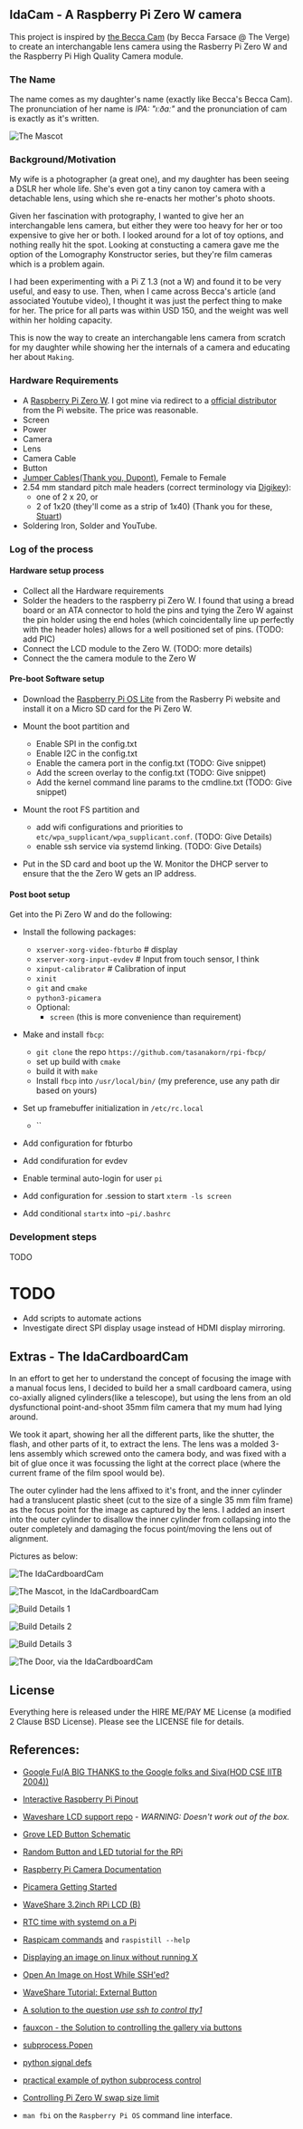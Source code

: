 ## IdaCam - A Raspberry Pi Zero W camera

This project is inspired by
[the Becca Cam](https://www.theverge.com/21306907/diy-camera-raspberry-pi-high-quality-how-to-build-video-c-cs-mount-lenses)
(by Becca Farsace @ The Verge) to create an interchangable lens camera using the
Rasberry Pi Zero W and the Raspberry Pi High Quality Camera module.

### The Name

The name comes as my daughter's name (exactly like Becca's Becca Cam).
The pronunciation of her name is _IPA: "ıːðɑː"_ and the pronunciation of cam is
exactly as it's written.

![The Mascot](images/Mascot.jpg)

### Background/Motivation

My wife is a photographer (a great one), and my daughter has been seeing
a DSLR her whole life. She's even got a tiny canon toy camera with a detachable
lens, using which she re-enacts her mother's photo shoots.

Given her fascination with protography, I wanted to give her an interchangable
lens camera, but either they were too heavy for her or too expensive to give her
or both. I looked around for a lot of toy options, and nothing really hit the spot.
Looking at constucting a camera gave me the option of the Lomography Konstructor
series, but they're film cameras which is a problem again.

I had been experimenting with a Pi Z 1.3 (not a W) and found it to be very useful,
and easy to use. Then, when I came across Becca's article (and associated Youtube
video), I thought it was just the perfect thing to make for her. The price for all
parts was within USD 150, and the weight was well within her holding capacity.

This is now the way to create an interchangable lens camera from scratch for my
daughter while showing her the internals of a camera and educating her about `Making`.


### Hardware Requirements

- A [Raspberry Pi Zero W](https://www.raspberrypi.org/products/raspberry-pi-zero-w/).
  I got mine via redirect to a
  [official distributor](https://www.thingbits.net/t/categories/raspberry-pi/pi-zero-w?src=raspberrypi)
  from the Pi website. The price was reasonable.
- Screen
- Power
- Camera
- Lens
- Camera Cable
- Button
- [Jumper Cables(Thank you, Dupont)](https://www.google.com/search?&q=jumper+connectors), Female to Female
- 2.54 mm standard pitch male headers (correct terminology via [Digikey](https://www.digikey.com/catalog/en/search?filters=143632)):
  - one of 2 x 20, or
  - 2 of 1x20 (they'll come as a strip of 1x40) (Thank you for these, [Stuart](https://github.com/sturem/))
- Soldering Iron, Solder and YouTube.

### Log of the process

#### Hardware setup process
- Collect all the Hardware requirements
- Solder the headers to the raspberry pi Zero W. I found that using a bread board or an
  ATA connector to hold the pins and tying the Zero W against the pin holder using
  the end holes (which coincidentally line up perfectly with the header holes)
  allows for a well positioned set of pins. (TODO: add PIC)
- Connect the LCD module to the Zero W. (TODO: more details)
- Connect the the camera module to the Zero W

#### Pre-boot Software setup

- Download the [Raspberry Pi OS Lite](https://www.raspberrypi.org/downloads/raspberry-pi-os/)
  from the Rasberry Pi website and install it on a Micro SD card for the Pi Zero W.
- Mount the boot partition and
  - Enable SPI in the config.txt
  - Enable I2C in the config.txt
  - Enable the camera port in the config.txt (TODO: Give snippet)
  - Add the screen overlay to the config.txt (TODO: Give snippet)
  - Add the kernel command line params to the cmdline.txt (TODO: Give snippet)
- Mount the root FS partition and
  - add wifi configurations and priorities to `etc/wpa_supplicant/wpa_supplicant.conf`. (TODO: Give Details)
  - enable ssh service via systemd linking. (TODO: Give Details)

- Put in the SD card and boot up the W. Monitor the DHCP server to ensure that the the Zero W gets an IP address.

#### Post boot setup

Get into the Pi Zero W and do the following:

- Install the following packages:
  - `xserver-xorg-video-fbturbo` # display
  - `xserver-xorg-input-evdev` # Input from touch sensor, I think
  - `xinput-calibrator` # Calibration of input
  - `xinit`
  - `git` and `cmake`
  - `python3-picamera`
  - Optional:
    - `screen` (this is more convenience than requirement)

- Make and install `fbcp`:
  - `git clone` the repo `https://github.com/tasanakorn/rpi-fbcp/`
  - set up build with `cmake`
  - build it with `make`
  - Install `fbcp` into `/usr/local/bin/` (my preference, use any path dir based
    on yours)

- Set up framebuffer initialization in `/etc/rc.local`
  - ``
- Add configuration for fbturbo
- Add condifuration for evdev
- Enable terminal auto-login for user `pi`
- Add configuration for .session to start `xterm -ls screen`
- Add conditional `startx` into `~pi/.bashrc`


### Development steps

TODO

# TODO

- Add scripts to automate actions
- Investigate direct SPI display usage instead of HDMI display mirroring.

## Extras - The IdaCardboardCam

In an effort to get her to understand the concept of focusing the image with a
manual focus lens, I decided to build her a small cardboard camera, using
co-axially aligned cylinders(like a telescope), but using the lens from an old
dysfunctional point-and-shoot 35mm film camera that my mum had lying around.

We took it apart, showing her all the different parts, like the shutter, the
flash, and other parts of it, to extract the lens. The lens was a molded 3-lens
assembly which screwed onto the camera body, and was fixed with a bit of glue
once it was focussing the light at the correct place (where the current frame
of the film spool would be).

The outer cylinder had the lens affixed to it's front, and the inner cylinder
had a translucent plastic sheet (cut to the size of a single 35 mm film frame)
as the focus point for the image as captured by the lens. I added an insert
into the outer cylinder to disallow the inner cylinder from collapsing into the
outer completely and damaging the focus point/moving the lens out of alignment.

Pictures as below:

![The IdaCardboardCam](images/IdaCardboardCam_1_small.jpg)

![The Mascot, in the IdaCardboardCam](images/IdaCardboardCam_Ida_small.jpg)

![Build Details 1](images/IdaCardboardCam_Build_1_small.jpg)

![Build Details 2](images/IdaCardboardCam_Build_2_small.jpg)

![Build Details 3](images/IdaCardboardCam_Build_3_small.jpg)

![The Door, via the IdaCardboardCam](images/IdaCardboardCam_Door_small.jpg)

## License

Everything here is released under the HIRE ME/PAY ME License (a modified 2 Clause
BSD License). Please see the LICENSE file for details.

## References:

* [Google Fu(A BIG THANKS to the Google folks and Siva(HOD CSE IITB 2004))](https://www.google.com/)
* [Interactive Raspberry Pi Pinout](https://pinout.xyz/)
* [Waveshare LCD support repo](https://github.com/waveshare/LCD-show) - *WARNING: Doesn't work out of the box.*

* [Grove LED Button Schematic](https://wiki.seeedstudio.com/Grove-LED_Button/#schematic-online-viewer)
* [Random Button and LED tutorial for the RPi](https://www.electronicshub.org/raspberry-pi-push-button-interface/)
* [Raspberry Pi Camera Documentation](https://www.raspberrypi.org/documentation/accessories/camera.html)
* [Picamera Getting Started](https://picamera.readthedocs.io/en/release-1.13/quickstart.html)

* [WaveShare 3.2inch RPi LCD (B)](https://www.waveshare.com/wiki/3.2inch_RPi_LCD_(B))

* [RTC time with systemd on a Pi](https://learn.adafruit.com/adding-a-real-time-clock-to-raspberry-pi/set-rtc-time)

* [Raspicam commands](https://github.com/raspberrypi/documentation/blob/develop/documentation/asciidoc/accessories/camera/raspicam.adoc) and `raspistill --help`
* [Displaying an image on linux without running X](https://stackoverflow.com/questions/14211066/displaying-an-image-on-linux-without-running-x)
* [Open An Image on Host While SSH'ed?](https://raspberrypi.stackexchange.com/questions/96024/open-an-image-on-host-while-sshed)
* [WaveShare Tutorial: External Button](https://www.waveshare.com/wiki/Raspberry_Pi_Tutorial_Series:_External_Button)
* [A solution to the question *use ssh to control tty1*](https://raspberrypi.stackexchange.com/a/22135/124471)
* [fauxcon - the Solution to controlling the gallery via buttons](https://github.com/lornix/fauxcon)
* [subprocess.Popen](https://docs.python.org/2/library/subprocess.html#subprocess.Popen)
* [python signal defs](https://docs.python.org/2.7/library/signal.html)
* [practical example of python subprocess control](https://stackoverflow.com/q/46750620/1353267)
* [Controlling Pi Zero W swap size limit](https://raspberrypi.stackexchange.com/a/88656/124471)
* `man fbi` on the `Raspberry Pi OS` command line interface.
